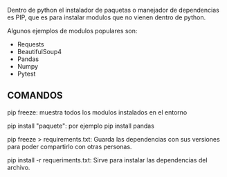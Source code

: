 Dentro de python el instalador de paquetas o manejador de dependencias es PIP, que es para instalar modulos que no vienen dentro de python.

Algunos ejemplos de modulos populares son:

- Requests
- BeautifulSoup4
- Pandas
- Numpy
- Pytest

<h2>COMANDOS</h2>

pip freeze:
    muestra todos los modulos instalados en el entorno

pip install "paquete":
    por ejemplo pip install pandas

pip freeze > requirements.txt:
    Guarda las dependencias con sus versiones para poder compartirlo con otras personas.

pip install -r requeriments.txt:
    Sirve para instalar las dependencias del archivo.

